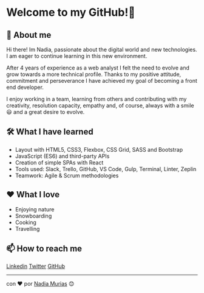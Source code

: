 # Welcome to my GitHub!👋 


## 🚀 About me 

Hi there! Im Nadia, passionate about the digital world and new technologies. I am eager to continue learning in this new environment.

After 4 years of experience as a web analyst I felt the need to evolve and grow towards a more technical profile. Thanks to my positive attitude, commitment and perseverance I have achieved my goal of becoming a front end developer.

I enjoy working in a team, learning from others and contributing with my creativity, resolution capacity, empathy and, of course, always with a smile 😃  and a great desire to evolve.

## 🛠️ What I have learned

* Layout with HTML5, CSS3, Flexbox, CSS Grid, SASS and Bootstrap
* JavaScript (ES6) and third-party APIs
* Creation of simple SPAs with React
* Tools used: Slack, Trello, GitHub, VS Code, Gulp, Terminal, Linter, Zeplin
* Teamwork: Agile & Scrum methodologies

## ❤️ What I love 

* Enjoying nature 
* Snowboarding
* Cooking
* Travelling

## 📫  How to reach me 

[Linkedin](https://www.linkedin.com/in/nadiamurias/)
[Twitter](https://twitter.com/NadiaMurias)
[GitHub](https://github.com/nadiamurias)

---
con ❤️ por [Nadia Murias](https://github.com/nadiamurias) 😊



